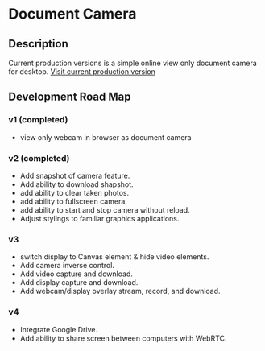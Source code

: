 # Document Camera

## Description
Current production versions is a simple online view only document camera for desktop.
[Visit current production version](https://apps4everyone.tech/apps/doc-cam/index.html)

## Development Road Map

  ### v1 (completed)
  - view only webcam in browser as document camera
  
  ### v2 (completed)
  - Add snapshot of camera feature.
  - Add ability to download shapshot.
  - add ability to clear taken photos.
  - add ability to fullscreen camera.
  - add ability to start and stop camera without reload.
  - Adjust stylings to familiar graphics applications.

  ### v3
  - switch display to Canvas element & hide video elements.
  - Add camera inverse control.
  - Add video capture and download.
  - Add display capture and download.
  - Add webcam/display overlay stream, record, and download.

  ### v4
  - Integrate Google Drive.
  - Add ability to share screen between computers with WebRTC.
  
    

